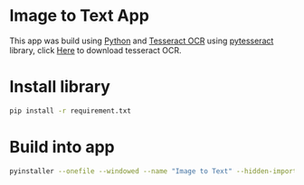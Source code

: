 # Image to Text App
This app was build using [Python](https://www.python.org/) and [Tesseract OCR](https://github.com/tesseract-ocr/tesseract) using [pytesseract](https://pypi.org/project/pytesseract/) library, click [Here](https://docs.coro.net/featured/agent/install-tesseract-windows/) to download tesseract OCR.

# Install library
```bash
pip install -r requirement.txt
```

# Build into app
```bash
pyinstaller --onefile --windowed --name "Image to Text" --hidden-import=sip --icon=icon.ico --add-data "icon.ico;." main.py
```
